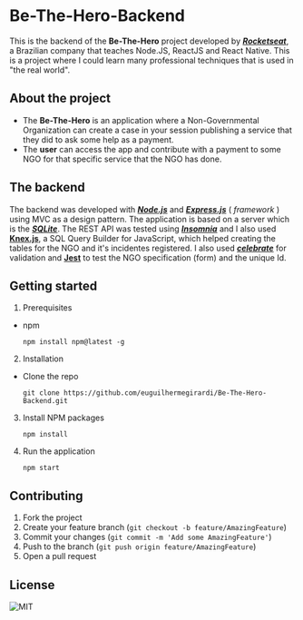 # Be-The-Hero-Backend

This is the backend of the **Be-The-Hero** project developed by [**_Rocketseat_**](https://rocketseat.com.br/), a Brazilian company that teaches Node.JS, ReactJS and React Native.
This is a project where I could learn many professional techniques that is used in "the real world".

## About the project

- The **Be-The-Hero** is an application where a Non-Governmental Organization can create a case in your session publishing a service that they did to ask some help as a payment.
- The **user** can access the app and contribute with a payment to some NGO for that specific service that the NGO has done.

## The backend

The backend was developed with [**_Node.js_**](https://nodejs.org/en/) and [**_Express.js_**](https://expressjs.com/) ( _framework_ ) using MVC as a design pattern. The application is based on a server which is the [**_SQLite_**](https://www.sqlite.org/index.html).
The REST API was tested using [**_Insomnia_**](https://insomnia.rest/) and I also used [**Knex.js**](http://knexjs.org/), a SQL Query Builder for JavaScript, which helped creating the tables for the NGO and it's incidentes registered.
I also used [**_celebrate_**](https://github.com/arb/celebrate) for validation and [**Jest**](https://jestjs.io/en/) to test the NGO specification (form) and the unique Id.

## Getting started

1.  Prerequisites

- npm

      npm install npm@latest -g

2. Installation

- Clone the repo

      git clone https://github.com/euguilhermegirardi/Be-The-Hero-Backend.git

3. Install NPM packages

       npm install

4. Run the application

       npm start

## Contributing

1.  Fork the project
2.  Create your feature branch (`git checkout -b feature/AmazingFeature`)
3.  Commit your changes (`git commit -m 'Add some AmazingFeature'`)
4.  Push to the branch (`git push origin feature/AmazingFeature`)
5.  Open a pull request

## License

![MIT](https://img.shields.io/badge/License-MIT-blue.svg)
